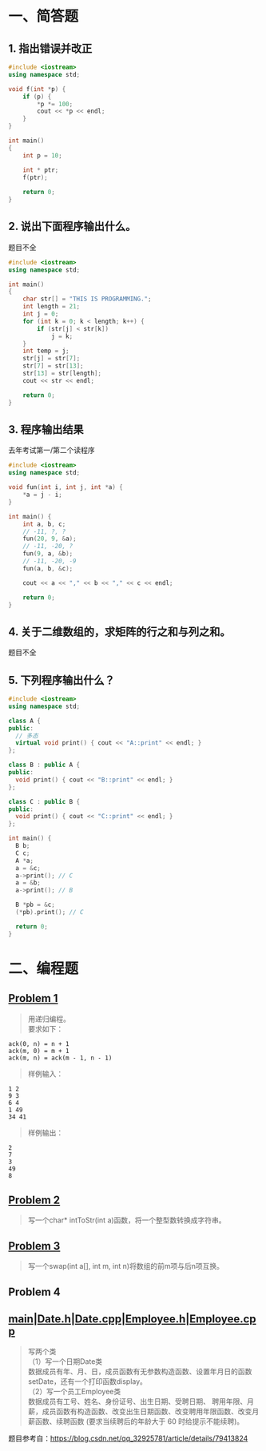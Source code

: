 # 一、简答题
## 1. 指出错误并改正
```C++
#include <iostream>
using namespace std;

void f(int *p) {
    if (p) {
        *p *= 100;
        cout << *p << endl;
    }
}

int main()
{
    int p = 10;

    int * ptr;
    f(ptr);
    
    return 0;
}
```

## 2. 说出下面程序输出什么。
题目不全
```C++
#include <iostream>
using namespace std;

int main()
{
    char str[] = "THIS IS PROGRAMMING.";
    int length = 21;
    int j = 0;
    for (int k = 0; k < length; k++) {
        if (str[j] < str[k])
            j = k;
    }
    int temp = j;
    str[j] = str[7];
    str[7] = str[13];
    str[13] = str[length];
    cout << str << endl;

    return 0;
}
```

## 3. 程序输出结果

去年考试第一/第二个读程序

```C++
#include <iostream>
using namespace std;

void fun(int i, int j, int *a) {
    *a = j - i;
}

int main() {
    int a, b, c;
    // -11, ?, ?
    fun(20, 9, &a);
    // -11, -20, ?
    fun(9, a, &b);
    // -11, -20, -9
    fun(a, b, &c);

    cout << a << "," << b << "," << c << endl;

    return 0;
}
```

## 4. 关于二维数组的，求矩阵的行之和与列之和。
题目不全

## 5. 下列程序输出什么？
```C++
#include <iostream>
using namespace std;

class A {
public:
  // 多态
  virtual void print() { cout << "A::print" << endl; }
};

class B : public A {
public:
  void print() { cout << "B::print" << endl; }
};

class C : public B {
public:
  void print() { cout << "C::print" << endl; }
};

int main() {
  B b;
  C c;
  A *a;
  a = &c;
  a->print(); // C
  a = &b;
  a->print(); // B

  B *pb = &c;
  (*pb).print(); // C

  return 0;
}
```

# 二、编程题
## [Problem 1](1/1.cpp)
> 用递归编程。</br>
> 要求如下：</br>

```
ack(0, n) = n + 1
ack(m, 0) = m + 1
ack(m, n) = ack(m - 1, n - 1)
```
> 样例输入：
```
1 2
9 3
6 4
1 49
34 41
```
> 样例输出：
```
2
7
3
49
8
```
## [Problem 2](2/2.cpp)
> 写一个char* intToStr(int a)函数，将一个整型数转换成字符串。
## [Problem 3](3/3.cpp)
> 写一个swap(int a[], int m, int n)将数组的前m项与后n项互换。
## Problem 4
## [main](4/main.cpp)|[Date.h](4/Date.h)|[Date.cpp](4/Date.cpp)|[Employee.h](4/Employee.h)|[Employee.cpp](4/Employee.cpp)
> 写两个类</br>
> （1）写一个日期Date类</br>
> 数据成员有年、月、日，成员函数有无参数构造函数、设置年月日的函数 setDate，还有一个打印函数display。</br>
> （2）写一个员工Employee类</br>
> 数据成员有工号、姓名、身份证号、出生日期、受聘日期、 聘用年限、月薪，成员函数有构造函数、改变出生日期函数、改变聘用年限函数、改变月薪函数、续聘函数 (要求当续聘后的年龄大于 60 时给提示不能续聘)。


题目参考自：https://blog.csdn.net/qq_32925781/article/details/79413824